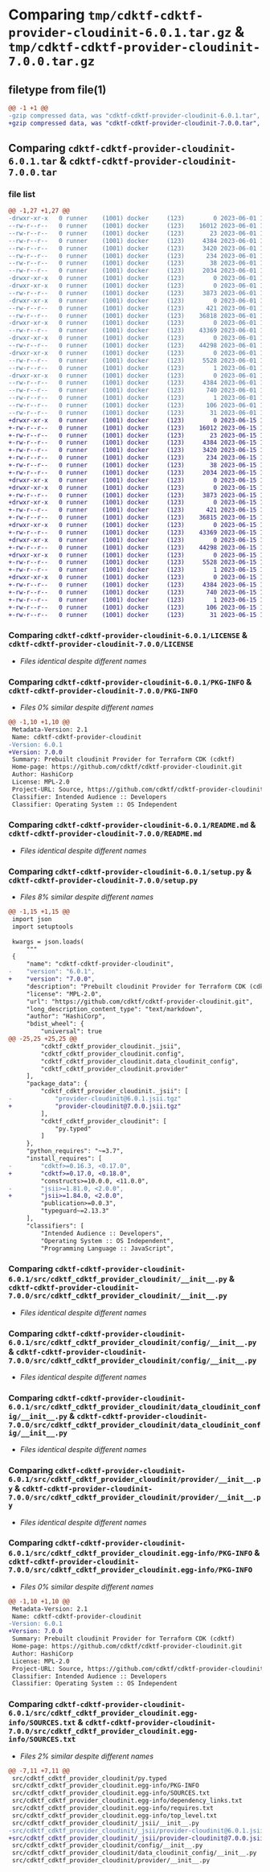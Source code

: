 # Comparing `tmp/cdktf-cdktf-provider-cloudinit-6.0.1.tar.gz` & `tmp/cdktf-cdktf-provider-cloudinit-7.0.0.tar.gz`

## filetype from file(1)

```diff
@@ -1 +1 @@
-gzip compressed data, was "cdktf-cdktf-provider-cloudinit-6.0.1.tar", last modified: Thu Jun  1 14:29:33 2023, max compression
+gzip compressed data, was "cdktf-cdktf-provider-cloudinit-7.0.0.tar", last modified: Thu Jun 15 11:17:18 2023, max compression
```

## Comparing `cdktf-cdktf-provider-cloudinit-6.0.1.tar` & `cdktf-cdktf-provider-cloudinit-7.0.0.tar`

### file list

```diff
@@ -1,27 +1,27 @@
-drwxr-xr-x   0 runner    (1001) docker     (123)        0 2023-06-01 14:29:33.805780 cdktf-cdktf-provider-cloudinit-6.0.1/
--rw-r--r--   0 runner    (1001) docker     (123)    16012 2023-06-01 14:29:20.000000 cdktf-cdktf-provider-cloudinit-6.0.1/LICENSE
--rw-r--r--   0 runner    (1001) docker     (123)       23 2023-06-01 14:29:20.000000 cdktf-cdktf-provider-cloudinit-6.0.1/MANIFEST.in
--rw-r--r--   0 runner    (1001) docker     (123)     4384 2023-06-01 14:29:33.805780 cdktf-cdktf-provider-cloudinit-6.0.1/PKG-INFO
--rw-r--r--   0 runner    (1001) docker     (123)     3420 2023-06-01 14:29:20.000000 cdktf-cdktf-provider-cloudinit-6.0.1/README.md
--rw-r--r--   0 runner    (1001) docker     (123)      234 2023-06-01 14:29:20.000000 cdktf-cdktf-provider-cloudinit-6.0.1/pyproject.toml
--rw-r--r--   0 runner    (1001) docker     (123)       38 2023-06-01 14:29:33.805780 cdktf-cdktf-provider-cloudinit-6.0.1/setup.cfg
--rw-r--r--   0 runner    (1001) docker     (123)     2034 2023-06-01 14:29:20.000000 cdktf-cdktf-provider-cloudinit-6.0.1/setup.py
-drwxr-xr-x   0 runner    (1001) docker     (123)        0 2023-06-01 14:29:33.805780 cdktf-cdktf-provider-cloudinit-6.0.1/src/
-drwxr-xr-x   0 runner    (1001) docker     (123)        0 2023-06-01 14:29:33.805780 cdktf-cdktf-provider-cloudinit-6.0.1/src/cdktf_cdktf_provider_cloudinit/
--rw-r--r--   0 runner    (1001) docker     (123)     3873 2023-06-01 14:29:20.000000 cdktf-cdktf-provider-cloudinit-6.0.1/src/cdktf_cdktf_provider_cloudinit/__init__.py
-drwxr-xr-x   0 runner    (1001) docker     (123)        0 2023-06-01 14:29:33.805780 cdktf-cdktf-provider-cloudinit-6.0.1/src/cdktf_cdktf_provider_cloudinit/_jsii/
--rw-r--r--   0 runner    (1001) docker     (123)      421 2023-06-01 14:29:20.000000 cdktf-cdktf-provider-cloudinit-6.0.1/src/cdktf_cdktf_provider_cloudinit/_jsii/__init__.py
--rw-r--r--   0 runner    (1001) docker     (123)    36818 2023-06-01 14:29:20.000000 cdktf-cdktf-provider-cloudinit-6.0.1/src/cdktf_cdktf_provider_cloudinit/_jsii/provider-cloudinit@6.0.1.jsii.tgz
-drwxr-xr-x   0 runner    (1001) docker     (123)        0 2023-06-01 14:29:33.805780 cdktf-cdktf-provider-cloudinit-6.0.1/src/cdktf_cdktf_provider_cloudinit/config/
--rw-r--r--   0 runner    (1001) docker     (123)    43369 2023-06-01 14:29:20.000000 cdktf-cdktf-provider-cloudinit-6.0.1/src/cdktf_cdktf_provider_cloudinit/config/__init__.py
-drwxr-xr-x   0 runner    (1001) docker     (123)        0 2023-06-01 14:29:33.805780 cdktf-cdktf-provider-cloudinit-6.0.1/src/cdktf_cdktf_provider_cloudinit/data_cloudinit_config/
--rw-r--r--   0 runner    (1001) docker     (123)    44298 2023-06-01 14:29:20.000000 cdktf-cdktf-provider-cloudinit-6.0.1/src/cdktf_cdktf_provider_cloudinit/data_cloudinit_config/__init__.py
-drwxr-xr-x   0 runner    (1001) docker     (123)        0 2023-06-01 14:29:33.805780 cdktf-cdktf-provider-cloudinit-6.0.1/src/cdktf_cdktf_provider_cloudinit/provider/
--rw-r--r--   0 runner    (1001) docker     (123)     5528 2023-06-01 14:29:20.000000 cdktf-cdktf-provider-cloudinit-6.0.1/src/cdktf_cdktf_provider_cloudinit/provider/__init__.py
--rw-r--r--   0 runner    (1001) docker     (123)        1 2023-06-01 14:29:20.000000 cdktf-cdktf-provider-cloudinit-6.0.1/src/cdktf_cdktf_provider_cloudinit/py.typed
-drwxr-xr-x   0 runner    (1001) docker     (123)        0 2023-06-01 14:29:33.805780 cdktf-cdktf-provider-cloudinit-6.0.1/src/cdktf_cdktf_provider_cloudinit.egg-info/
--rw-r--r--   0 runner    (1001) docker     (123)     4384 2023-06-01 14:29:33.000000 cdktf-cdktf-provider-cloudinit-6.0.1/src/cdktf_cdktf_provider_cloudinit.egg-info/PKG-INFO
--rw-r--r--   0 runner    (1001) docker     (123)      740 2023-06-01 14:29:33.000000 cdktf-cdktf-provider-cloudinit-6.0.1/src/cdktf_cdktf_provider_cloudinit.egg-info/SOURCES.txt
--rw-r--r--   0 runner    (1001) docker     (123)        1 2023-06-01 14:29:33.000000 cdktf-cdktf-provider-cloudinit-6.0.1/src/cdktf_cdktf_provider_cloudinit.egg-info/dependency_links.txt
--rw-r--r--   0 runner    (1001) docker     (123)      106 2023-06-01 14:29:33.000000 cdktf-cdktf-provider-cloudinit-6.0.1/src/cdktf_cdktf_provider_cloudinit.egg-info/requires.txt
--rw-r--r--   0 runner    (1001) docker     (123)       31 2023-06-01 14:29:33.000000 cdktf-cdktf-provider-cloudinit-6.0.1/src/cdktf_cdktf_provider_cloudinit.egg-info/top_level.txt
+drwxr-xr-x   0 runner    (1001) docker     (123)        0 2023-06-15 11:17:18.923366 cdktf-cdktf-provider-cloudinit-7.0.0/
+-rw-r--r--   0 runner    (1001) docker     (123)    16012 2023-06-15 11:16:53.000000 cdktf-cdktf-provider-cloudinit-7.0.0/LICENSE
+-rw-r--r--   0 runner    (1001) docker     (123)       23 2023-06-15 11:16:53.000000 cdktf-cdktf-provider-cloudinit-7.0.0/MANIFEST.in
+-rw-r--r--   0 runner    (1001) docker     (123)     4384 2023-06-15 11:17:18.923366 cdktf-cdktf-provider-cloudinit-7.0.0/PKG-INFO
+-rw-r--r--   0 runner    (1001) docker     (123)     3420 2023-06-15 11:16:53.000000 cdktf-cdktf-provider-cloudinit-7.0.0/README.md
+-rw-r--r--   0 runner    (1001) docker     (123)      234 2023-06-15 11:16:53.000000 cdktf-cdktf-provider-cloudinit-7.0.0/pyproject.toml
+-rw-r--r--   0 runner    (1001) docker     (123)       38 2023-06-15 11:17:18.923366 cdktf-cdktf-provider-cloudinit-7.0.0/setup.cfg
+-rw-r--r--   0 runner    (1001) docker     (123)     2034 2023-06-15 11:16:53.000000 cdktf-cdktf-provider-cloudinit-7.0.0/setup.py
+drwxr-xr-x   0 runner    (1001) docker     (123)        0 2023-06-15 11:17:18.919366 cdktf-cdktf-provider-cloudinit-7.0.0/src/
+drwxr-xr-x   0 runner    (1001) docker     (123)        0 2023-06-15 11:17:18.923366 cdktf-cdktf-provider-cloudinit-7.0.0/src/cdktf_cdktf_provider_cloudinit/
+-rw-r--r--   0 runner    (1001) docker     (123)     3873 2023-06-15 11:16:53.000000 cdktf-cdktf-provider-cloudinit-7.0.0/src/cdktf_cdktf_provider_cloudinit/__init__.py
+drwxr-xr-x   0 runner    (1001) docker     (123)        0 2023-06-15 11:17:18.923366 cdktf-cdktf-provider-cloudinit-7.0.0/src/cdktf_cdktf_provider_cloudinit/_jsii/
+-rw-r--r--   0 runner    (1001) docker     (123)      421 2023-06-15 11:16:53.000000 cdktf-cdktf-provider-cloudinit-7.0.0/src/cdktf_cdktf_provider_cloudinit/_jsii/__init__.py
+-rw-r--r--   0 runner    (1001) docker     (123)    36815 2023-06-15 11:16:53.000000 cdktf-cdktf-provider-cloudinit-7.0.0/src/cdktf_cdktf_provider_cloudinit/_jsii/provider-cloudinit@7.0.0.jsii.tgz
+drwxr-xr-x   0 runner    (1001) docker     (123)        0 2023-06-15 11:17:18.923366 cdktf-cdktf-provider-cloudinit-7.0.0/src/cdktf_cdktf_provider_cloudinit/config/
+-rw-r--r--   0 runner    (1001) docker     (123)    43369 2023-06-15 11:16:53.000000 cdktf-cdktf-provider-cloudinit-7.0.0/src/cdktf_cdktf_provider_cloudinit/config/__init__.py
+drwxr-xr-x   0 runner    (1001) docker     (123)        0 2023-06-15 11:17:18.923366 cdktf-cdktf-provider-cloudinit-7.0.0/src/cdktf_cdktf_provider_cloudinit/data_cloudinit_config/
+-rw-r--r--   0 runner    (1001) docker     (123)    44298 2023-06-15 11:16:53.000000 cdktf-cdktf-provider-cloudinit-7.0.0/src/cdktf_cdktf_provider_cloudinit/data_cloudinit_config/__init__.py
+drwxr-xr-x   0 runner    (1001) docker     (123)        0 2023-06-15 11:17:18.923366 cdktf-cdktf-provider-cloudinit-7.0.0/src/cdktf_cdktf_provider_cloudinit/provider/
+-rw-r--r--   0 runner    (1001) docker     (123)     5528 2023-06-15 11:16:53.000000 cdktf-cdktf-provider-cloudinit-7.0.0/src/cdktf_cdktf_provider_cloudinit/provider/__init__.py
+-rw-r--r--   0 runner    (1001) docker     (123)        1 2023-06-15 11:16:53.000000 cdktf-cdktf-provider-cloudinit-7.0.0/src/cdktf_cdktf_provider_cloudinit/py.typed
+drwxr-xr-x   0 runner    (1001) docker     (123)        0 2023-06-15 11:17:18.923366 cdktf-cdktf-provider-cloudinit-7.0.0/src/cdktf_cdktf_provider_cloudinit.egg-info/
+-rw-r--r--   0 runner    (1001) docker     (123)     4384 2023-06-15 11:17:18.000000 cdktf-cdktf-provider-cloudinit-7.0.0/src/cdktf_cdktf_provider_cloudinit.egg-info/PKG-INFO
+-rw-r--r--   0 runner    (1001) docker     (123)      740 2023-06-15 11:17:18.000000 cdktf-cdktf-provider-cloudinit-7.0.0/src/cdktf_cdktf_provider_cloudinit.egg-info/SOURCES.txt
+-rw-r--r--   0 runner    (1001) docker     (123)        1 2023-06-15 11:17:18.000000 cdktf-cdktf-provider-cloudinit-7.0.0/src/cdktf_cdktf_provider_cloudinit.egg-info/dependency_links.txt
+-rw-r--r--   0 runner    (1001) docker     (123)      106 2023-06-15 11:17:18.000000 cdktf-cdktf-provider-cloudinit-7.0.0/src/cdktf_cdktf_provider_cloudinit.egg-info/requires.txt
+-rw-r--r--   0 runner    (1001) docker     (123)       31 2023-06-15 11:17:18.000000 cdktf-cdktf-provider-cloudinit-7.0.0/src/cdktf_cdktf_provider_cloudinit.egg-info/top_level.txt
```

### Comparing `cdktf-cdktf-provider-cloudinit-6.0.1/LICENSE` & `cdktf-cdktf-provider-cloudinit-7.0.0/LICENSE`

 * *Files identical despite different names*

### Comparing `cdktf-cdktf-provider-cloudinit-6.0.1/PKG-INFO` & `cdktf-cdktf-provider-cloudinit-7.0.0/PKG-INFO`

 * *Files 0% similar despite different names*

```diff
@@ -1,10 +1,10 @@
 Metadata-Version: 2.1
 Name: cdktf-cdktf-provider-cloudinit
-Version: 6.0.1
+Version: 7.0.0
 Summary: Prebuilt cloudinit Provider for Terraform CDK (cdktf)
 Home-page: https://github.com/cdktf/cdktf-provider-cloudinit.git
 Author: HashiCorp
 License: MPL-2.0
 Project-URL: Source, https://github.com/cdktf/cdktf-provider-cloudinit.git
 Classifier: Intended Audience :: Developers
 Classifier: Operating System :: OS Independent
```

### Comparing `cdktf-cdktf-provider-cloudinit-6.0.1/README.md` & `cdktf-cdktf-provider-cloudinit-7.0.0/README.md`

 * *Files identical despite different names*

### Comparing `cdktf-cdktf-provider-cloudinit-6.0.1/setup.py` & `cdktf-cdktf-provider-cloudinit-7.0.0/setup.py`

 * *Files 8% similar despite different names*

```diff
@@ -1,15 +1,15 @@
 import json
 import setuptools
 
 kwargs = json.loads(
     """
 {
     "name": "cdktf-cdktf-provider-cloudinit",
-    "version": "6.0.1",
+    "version": "7.0.0",
     "description": "Prebuilt cloudinit Provider for Terraform CDK (cdktf)",
     "license": "MPL-2.0",
     "url": "https://github.com/cdktf/cdktf-provider-cloudinit.git",
     "long_description_content_type": "text/markdown",
     "author": "HashiCorp",
     "bdist_wheel": {
         "universal": true
@@ -25,25 +25,25 @@
         "cdktf_cdktf_provider_cloudinit._jsii",
         "cdktf_cdktf_provider_cloudinit.config",
         "cdktf_cdktf_provider_cloudinit.data_cloudinit_config",
         "cdktf_cdktf_provider_cloudinit.provider"
     ],
     "package_data": {
         "cdktf_cdktf_provider_cloudinit._jsii": [
-            "provider-cloudinit@6.0.1.jsii.tgz"
+            "provider-cloudinit@7.0.0.jsii.tgz"
         ],
         "cdktf_cdktf_provider_cloudinit": [
             "py.typed"
         ]
     },
     "python_requires": "~=3.7",
     "install_requires": [
-        "cdktf>=0.16.3, <0.17.0",
+        "cdktf>=0.17.0, <0.18.0",
         "constructs>=10.0.0, <11.0.0",
-        "jsii>=1.81.0, <2.0.0",
+        "jsii>=1.84.0, <2.0.0",
         "publication>=0.0.3",
         "typeguard~=2.13.3"
     ],
     "classifiers": [
         "Intended Audience :: Developers",
         "Operating System :: OS Independent",
         "Programming Language :: JavaScript",
```

### Comparing `cdktf-cdktf-provider-cloudinit-6.0.1/src/cdktf_cdktf_provider_cloudinit/__init__.py` & `cdktf-cdktf-provider-cloudinit-7.0.0/src/cdktf_cdktf_provider_cloudinit/__init__.py`

 * *Files identical despite different names*

### Comparing `cdktf-cdktf-provider-cloudinit-6.0.1/src/cdktf_cdktf_provider_cloudinit/config/__init__.py` & `cdktf-cdktf-provider-cloudinit-7.0.0/src/cdktf_cdktf_provider_cloudinit/config/__init__.py`

 * *Files identical despite different names*

### Comparing `cdktf-cdktf-provider-cloudinit-6.0.1/src/cdktf_cdktf_provider_cloudinit/data_cloudinit_config/__init__.py` & `cdktf-cdktf-provider-cloudinit-7.0.0/src/cdktf_cdktf_provider_cloudinit/data_cloudinit_config/__init__.py`

 * *Files identical despite different names*

### Comparing `cdktf-cdktf-provider-cloudinit-6.0.1/src/cdktf_cdktf_provider_cloudinit/provider/__init__.py` & `cdktf-cdktf-provider-cloudinit-7.0.0/src/cdktf_cdktf_provider_cloudinit/provider/__init__.py`

 * *Files identical despite different names*

### Comparing `cdktf-cdktf-provider-cloudinit-6.0.1/src/cdktf_cdktf_provider_cloudinit.egg-info/PKG-INFO` & `cdktf-cdktf-provider-cloudinit-7.0.0/src/cdktf_cdktf_provider_cloudinit.egg-info/PKG-INFO`

 * *Files 0% similar despite different names*

```diff
@@ -1,10 +1,10 @@
 Metadata-Version: 2.1
 Name: cdktf-cdktf-provider-cloudinit
-Version: 6.0.1
+Version: 7.0.0
 Summary: Prebuilt cloudinit Provider for Terraform CDK (cdktf)
 Home-page: https://github.com/cdktf/cdktf-provider-cloudinit.git
 Author: HashiCorp
 License: MPL-2.0
 Project-URL: Source, https://github.com/cdktf/cdktf-provider-cloudinit.git
 Classifier: Intended Audience :: Developers
 Classifier: Operating System :: OS Independent
```

### Comparing `cdktf-cdktf-provider-cloudinit-6.0.1/src/cdktf_cdktf_provider_cloudinit.egg-info/SOURCES.txt` & `cdktf-cdktf-provider-cloudinit-7.0.0/src/cdktf_cdktf_provider_cloudinit.egg-info/SOURCES.txt`

 * *Files 2% similar despite different names*

```diff
@@ -7,11 +7,11 @@
 src/cdktf_cdktf_provider_cloudinit/py.typed
 src/cdktf_cdktf_provider_cloudinit.egg-info/PKG-INFO
 src/cdktf_cdktf_provider_cloudinit.egg-info/SOURCES.txt
 src/cdktf_cdktf_provider_cloudinit.egg-info/dependency_links.txt
 src/cdktf_cdktf_provider_cloudinit.egg-info/requires.txt
 src/cdktf_cdktf_provider_cloudinit.egg-info/top_level.txt
 src/cdktf_cdktf_provider_cloudinit/_jsii/__init__.py
-src/cdktf_cdktf_provider_cloudinit/_jsii/provider-cloudinit@6.0.1.jsii.tgz
+src/cdktf_cdktf_provider_cloudinit/_jsii/provider-cloudinit@7.0.0.jsii.tgz
 src/cdktf_cdktf_provider_cloudinit/config/__init__.py
 src/cdktf_cdktf_provider_cloudinit/data_cloudinit_config/__init__.py
 src/cdktf_cdktf_provider_cloudinit/provider/__init__.py
```

